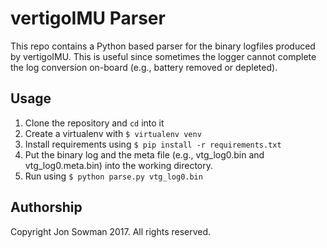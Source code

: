 # vertigoIMU Parser

This repo contains a Python based parser for the binary logfiles produced by
vertigoIMU. This is useful since sometimes the logger cannot complete the log
conversion on-board (e.g., battery removed or depleted).

## Usage

1. Clone the repository and `cd` into it
2. Create a virtualenv with `$ virtualenv venv`
3. Install requirements using `$ pip install -r requirements.txt`
4. Put the binary log and the meta file (e.g., vtg_log0.bin and
vtg_log0.meta.bin) into the working directory.
5. Run using `$ python parse.py vtg_log0.bin`

## Authorship

Copyright Jon Sowman 2017. All rights reserved.
